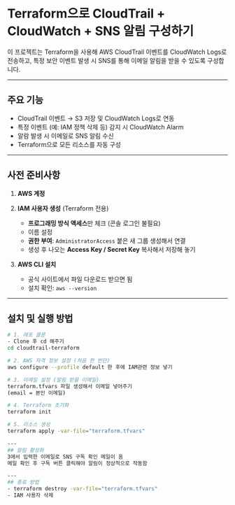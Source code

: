 # Terraform으로 CloudTrail + CloudWatch + SNS 알림 구성하기

이 프로젝트는 Terraform을 사용해 AWS CloudTrail 이벤트를 CloudWatch Logs로 전송하고, 특정 보안 이벤트 발생 시 SNS를 통해 이메일 알림을 받을 수 있도록 구성합니다.

---

## 주요 기능

- CloudTrail 이벤트 → S3 저장 및 CloudWatch Logs로 연동
- 특정 이벤트 (예: IAM 정책 삭제 등) 감지 시 CloudWatch Alarm
- 알람 발생 시 이메일로 SNS 알림 수신
- Terraform으로 모든 리소스를 자동 구성

---

## 사전 준비사항

1. **AWS 계정**
2. **IAM 사용자 생성** (Terraform 전용)

   - **프로그래밍 방식 액세스**만 체크 (콘솔 로그인 불필요)
   - 이름 설정
   - **권한 부여**: `AdministratorAccess` 붙은 새 그룹 생성해서 연결
   - 생성 후 나오는 **Access Key / Secret Key** 복사해서 저장해 놓기

3. **AWS CLI 설치**
   - 공식 사이트에서 파일 다운로드 받으면 됨
   - 설치 확인: `aws --version`

---

## 설치 및 실행 방법

```bash
# 1. 레포 클론
- Clone 후 cd 해주기
cd cloudtrail-terraform

# 2. AWS 자격 정보 설정 (처음 한 번만)
aws configure --profile default 한 후에 IAM관련 정보 넣기

# 3. 이메일 설정 (알림 받을 이메일)
terraform.tfvars 파일 생성해서 이메일 넣어주기
(email = 본인 이메일)

# 4. Terraform 초기화
terraform init

# 5. 리소스 생성
terraform apply -var-file="terraform.tfvars"

---
## 알림 활성화
3에서 입력한 이메일로 SNS 구독 확인 메일이 옴
메일 확인 후 구독 버튼 클릭해야 알림이 정상적으로 작동함

---
## 종료 방법
- terraform destroy -var-file="terraform.tfvars"
- IAM 사용자 삭제
```
